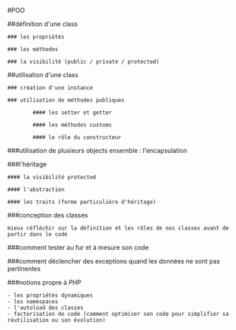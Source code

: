 #POO

##définition d'une class

    ### les propriétés
    
    ### les méthodes
    
    ### la visibilité (public / private / protected)
    
##utilisation d'une class

    ### création d'une instance
    
    ### utilisation de méthodes publiques
    
            #### les setter et getter
            
            #### les méthodes customs
            
            #### le rôle du constructeur
            
###utilisation de plusieurs objects ensemble : l'encapsulation
            
###l'héritage 

    #### la visibilité protected
    
    #### l'abstraction
    
    #### les traits (forme particulière d'héritage)
    
    
###conception des classes 

    mieux réfléchir sur la définition et les rôles de nos classes avant de partir dans le code
    
    
###comment tester au fur et à mesure son code 


###comment déclencher des exceptions quand les données ne sont pas pertinentes

###notions propre à PHP

    - les propriétés dynamiques
    - les namespaces
    - l'autoload des classes
    - factorisation de code (comment optimiser son code pour simplifier sa réutilisation ou son évolution)